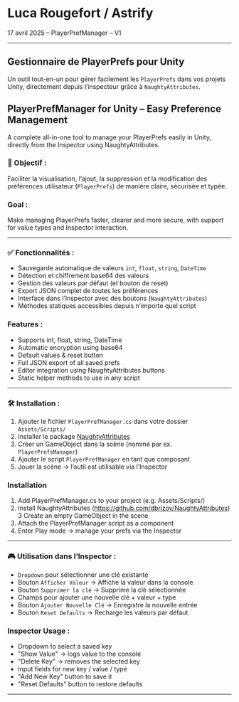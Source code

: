 # Luca Rougefort / Astrify 
17 avril 2025
– PlayerPrefManager – 
V1

---

## Gestionnaire de PlayerPrefs pour Unity

Un outil tout-en-un pour gérer facilement les `PlayerPrefs` dans vos projets Unity, directement depuis l’inspecteur grâce à `NaughtyAttributes`.

## PlayerPrefManager for Unity – Easy Preference Management

A complete all-in-one tool to manage your PlayerPrefs easily in Unity, directly from the Inspector using NaughtyAttributes.


### 🎯 Objectif :
Faciliter la visualisation, l’ajout, la suppression et la modification des préférences utilisateur (`PlayerPrefs`) de manière claire, sécurisée et typée.

### Goal : 

Make managing PlayerPrefs faster, clearer and more secure, with support for value types and Inspector interaction.

---

### ✅ Fonctionnalités :
- Sauvegarde automatique de valeurs `int`, `float`, `string`, `DateTime`
- Détection et chiffrement base64 des valeurs
- Gestion des valeurs par défaut (et bouton de reset)
- Export JSON complet de toutes les préférences
- Interface dans l’Inspector avec des boutons (`NaughtyAttributes`)
- Méthodes statiques accessibles depuis n’importe quel script

### Features : 
- Supports int, float, string, DateTime
- Automatic encryption using base64
- Default values & reset button
- Full JSON export of all saved prefs
- Editor integration using NaughtyAttributes buttons
- Static helper methods to use in any script

---

### 🛠️ Installation :
1. Ajouter le fichier `PlayerPrefManager.cs` dans votre dossier `Assets/Scripts/`
2. Installer le package [NaughtyAttributes](https://github.com/dbrizov/NaughtyAttributes)
3. Créer un GameObject dans la scène (nommé par ex. `PlayerPrefsManager`)
4. Ajouter le script `PlayerPrefManager` en tant que composant
5. Jouer la scène → l’outil est utilisable via l’Inspector

### Installation
1. Add PlayerPrefManager.cs to your project (e.g. Assets/Scripts/)
2. Install NaughtyAttributes (https://github.com/dbrizov/NaughtyAttributes)
3 Create an empty GameObject in the scene
4. Attach the PlayerPrefManager script as a component
5. Enter Play mode → manage your prefs via the Inspector

---

### 🎮 Utilisation dans l’Inspector :
- `Dropdown` pour sélectionner une clé existante
- Bouton `Afficher Valeur` → Affiche la valeur dans la console
- Bouton `Supprimer la clé` → Supprime la clé sélectionnée
- Champs pour ajouter une nouvelle clé + valeur + type
- Bouton `Ajouter Nouvelle Clé` → Enregistre la nouvelle entrée
- Bouton `Reset Defaults` → Recharge les valeurs par défaut

### Inspector Usage :
- Dropdown to select a saved key
- "Show Value" → logs value to the console
- "Delete Key" → removes the selected key
- Input fields for new key / value / type
- "Add New Key" button to save it
- "Reset Defaults" button to restore defaults

---

